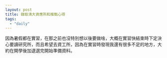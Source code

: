 ```yaml
---
layout: post
title: 錄取清大資應所和推甄心得
tags: 
  - "daily"
---
```


因為暑假都在實習，在那之前也沒特別想以後要做啥，大概在實習快結束時下定決心要讀研究所，而且希望去資工所，因為在實習時發現我還有很多不足的地方，大約在開學後加退選完開始準備資料。  

